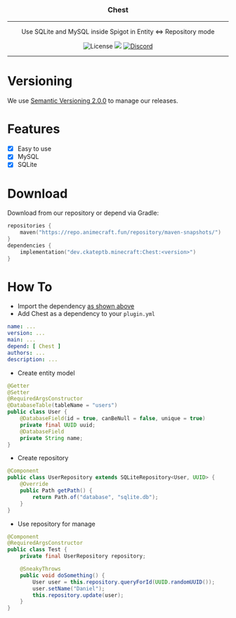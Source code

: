 <p align="center">
<h3 align="center">Chest</h3>

------

<p align="center">
Use SQLite and MySQL inside Spigot in Entity <=> Repository mode
</p>

<p align="center">
<img alt="License" src="https://img.shields.io/github/license/CKATEPTb-minecraft/Chest">
<a href="https://docs.gradle.org/7.5/release-notes.html"><img src="https://img.shields.io/badge/Gradle-7.5-brightgreen.svg?colorB=469C00&logo=gradle"></a>
<a href="https://discord.gg/P7FaqjcATp" target="_blank"><img alt="Discord" src="https://img.shields.io/discord/925686623222505482?label=discord"></a>
</p>

------

# Versioning

We use [Semantic Versioning 2.0.0](https://semver.org/spec/v2.0.0.html) to manage our releases.

# Features

- [X] Easy to use
- [X] MySQL
- [X] SQLite

# Download

Download from our repository or depend via Gradle:

```kotlin
repositories {
    maven("https://repo.animecraft.fun/repository/maven-snapshots/")
}
dependencies {
    implementation("dev.ckateptb.minecraft:Chest:<version>")
}
```

# How To

* Import the dependency [as shown above](#Download)
* Add Chest as a dependency to your `plugin.yml`
```yaml
name: ...
version: ...
main: ...
depend: [ Chest ]
authors: ...
description: ...
```
* Create entity model
```java
@Getter
@Setter
@RequiredArgsConstructor
@DatabaseTable(tableName = "users")
public class User {
    @DatabaseField(id = true, canBeNull = false, unique = true)
    private final UUID uuid;
    @DatabaseField
    private String name;
}
```
* Create repository
```java
@Component
public class UserRepository extends SQLiteRepository<User, UUID> {
    @Override
    public Path getPath() {
        return Path.of("database", "sqlite.db");
    }
}
```
* Use repository for manage
```java
@Component
@RequiredArgsConstructor
public class Test {
    private final UserRepository repository;

    @SneakyThrows
    public void doSomething() {
        User user = this.repository.queryForId(UUID.randomUUID());
        user.setName("Daniel");
        this.repository.update(user);
    }
}
```